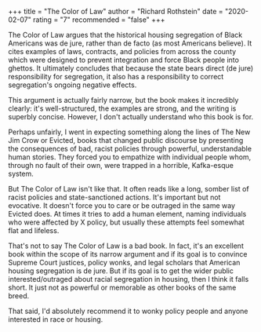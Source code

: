 +++
title = "The Color of Law"
author = "Richard Rothstein"
date = "2020-02-07"
rating = "7"
recommended = "false"
+++

The Color of Law argues that the historical housing segregation of Black Americans was de jure, rather than de facto (as most Americans believe). It cites examples of laws, contracts, and policies from across the county which were designed to prevent integration and force Black people into ghettos. It ultimately concludes that because the state bears direct (de jure) responsibility for segregation, it also has a responsibility to correct segregation's ongoing negative effects.

This argument is actually fairly narrow, but the book makes it incredibly clearly: it's well-structured, the examples are strong, and the writing is superbly concise. However, I don't actually understand who this book is for.

Perhaps unfairly, I went in expecting something along the lines of The New Jim Crow or Evicted, books that changed public discourse by presenting the consequences of bad, racist policies through powerful, understandable human stories. They forced you to empathize with individual people whom, through no fault of their own, were trapped in a horrible, Kafka-esque system.

But The Color of Law isn't like that. It often reads like a long, somber list of racist policies and state-sanctioned actions. It's important but not evocative. It doesn't force you to care or be outraged in the same way Evicted does. At times it tries to add a human element, naming individuals who were affected by X policy, but usually these attempts feel somewhat flat and lifeless.

That's not to say The Color of Law is a bad book. In fact, it's an excellent book within the scope of its narrow argument and if its goal is to convince Supreme Court justices, policy wonks, and legal scholars that American housing segregation is de jure. But if its goal is to get the wider public interested/outraged about racial segregation in housing, then I think it falls short. It just not as powerful or memorable as other books of the same breed.

That said, I'd absolutely recommend it to wonky policy people and anyone interested in race or housing.
